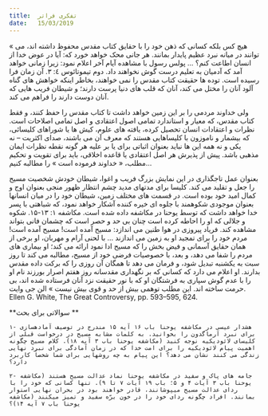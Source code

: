 ```yaml
---
title:  تفکری فراتر
date:   15/03/2019
---
```


« هیچ کس بلکه کسانی که ذهن خود را با حقایق کتاب مقدس محفوظ داشته اند، می توانند در میانه نبرد عظیم پایدار بمانند. هر جانی محک خواهد خورد که: آیا در عوض خدا از انسان اطاعت کنم؟ ... پولس رسول  با مشاهده آیام آخر اعلام نمود: زیرا زمانی خواهد آمد که آدمیان به تعلیم درست گوش نخواهند داد. دوم تیموتائوس ٤: ۳. آن زمان فرا رسیده است. توده ها حقیقت کتاب مقدس را نمی خواهند، بخاطر اینکه خواهش های گناه آلود آنان را مختل می کند، آنان که قلب های دنیا پرست دارند؛ و شیطان فریب هایی که آنان دوست دارند را فراهم می کند.

ولی خداوند مردمی را بر این زمین خواهد داشت تا کتاب مقدس را حفظ کنند، و فقط کتاب مقدس، که معیار و استاندارد تمامی اصول اعتقادی و اصل تمامی اصلاحات است. نظرات و اعتقادات انسان تحصیل کرده، یافته های علوم، کیش ها یا شوراهای کلیسائی، که بیشمار و ناموزون با کلیساهایی هستند که معرف آن می باشند، صدای اکثریت – نه یکی و نه همه این ها نباید بعنوان اثباتی برای یا بر علیه هر گونه نقطه نظرات ایمان مذهبی باشد. پیش از پذیرش هر اصل اعتقادی یا قاعده اخلاقی، باید برای تقویت و تحکیم مطلب، « خداوند فرموده است » را مطالبه کنیم...  

بعنوان عمل تاجگذاری در این نمایش بزرگ فریب و اغوا، شیطان خودش شخصیت مسیح را جعل و تقلید می کند. کلیسا برای مدتهای مدید چشم انتظار ظهور منجی  بعنوان اوج و کمال امید خود بوده است. در قسمت های مختلف زمین، شیطان خود را در میان انسانها بعنوان موجودی شکوهمند با جلوه ای خیره کننده آشکار خواهد نمود، که شباهتی با پسر خدا خواهد داشت که توسط یوحنا در مکاشفه داده شده است. مکاشفه ١: ١۳-١۵. شکوه و جلالی که او را احاطه کرده است چنان بی حد و حصر است که چشمان فانی بتواند مشاهده کند. فریاد پیروزی در هوا طنین می اندازد: مسیح آمده است! مسیح آمده است! مردم خود را برای تمجید او به زمین می اندازند ... با لحنی آرام و مهربان، او برخی از همان حقایق آسمانی و فیض بخش را که مسیح ادا نمود ارائه می کند؛ او بیماری های مردم را شفا می دهد، و بعد، با خصوصیات فرضی خود از مسیح، مطالبه می کند تا روز سبت به یکشنبه تبدیل شود، و فرمان می دهد تا همگان آن روزی را که برکت داده مقدس بدارند. او اعلام می دارد که کسانی که بر نگهداری مقدسانه روز هفتم اصرار بورزند نام او را با عدم گوش سپاری به فرشتگان او که با نور حقیقت نزد آنان فرستاده شده اند، بی حرمت ساخته اند. این مطلب توهمی بیش از حد و قوی بیش نیست » الن جی وایت. Ellen G. White, The Great Controversy, pp. 593–595, 624.

**سوالاتی برای بحث **

`۱- هشدار عیسی در مکاشفه یوحنا باب ۱۶ آیه ۱۵ مندرج در توصیف آمادهسازی برای نبرد آرماگدون را بخوانید. به کلمات مشابه مسیح در درخواست قبلی از کلیسای لائودیکیه نوجه کنید (مکاشفه یوحنا باب ۳ آیه ۱۸). کلام مسیح چگونه اهمیت پیام لائودیکیه را برای امت خدا که در زمان آمادگی برای نبرد نهایی زندگی می کنند نشان می دهد؟ این پیام به چه روشهایی برای شما شخصاً کاربرد دارد؟`

`۲- جامه های پاک و سفید در مکاشفه یوحنا نماد عدالت مسیح هستند (مکاشفه یوحنا باب ۳ آیات ۴ و ۵؛ باب ۱۹ آیات ۷ تا ۹). تنها کسانی که خود را با ردای عدالت مسیح میپوشانند، قادر خواهند بود در بحران نهایی استوار بمانند. افراد چگونه ردای خود را در خون برّه سفید و تمیز میکنند (مکاشفه یوحنا باب ۷ آیه ۱۴)؟`